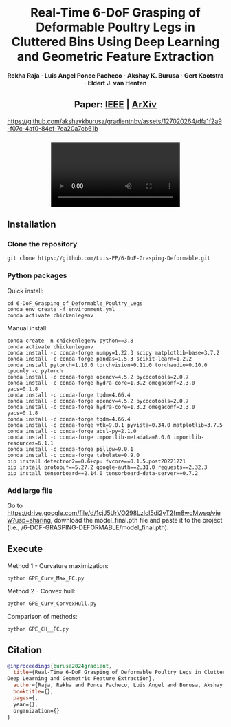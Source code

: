<p align="center">
  <h1 align="center">Real-Time 6-DoF Grasping of Deformable Poultry Legs in Cluttered Bins Using
Deep Learning and Geometric Feature Extraction</h1>
  <p align="center">
    <strong>Rekha Raja</strong>
    ·
    <strong>Luis Angel Ponce Pacheco</strong>
    ·
    <strong>Akshay K. Burusa</strong>
    ·
    <strong>Gert Kootstra</strong>
    ·
    <strong>Eldert J. van Henten</strong>
  </p>
</p>

<h2 align="center">
  Paper: 
  <a href="https://" target="_blank">IEEE</a> | 
  <a href="https://" target="_blank">ArXiv</a>
</h2>

https://github.com/akshaykburusa/gradientnbv/assets/127020264/dfa1f2a9-f07c-4af0-84ef-7ea20a7cb61b

<h3 align="center">
<video controls>
  <source src="Short_Simple_x4.mp4" type="video/mp4">
  Your browser does not support the video tag.
</video>
</h3>


## Installation


### Clone the repository

```
git clone https://github.com/Luis-PP/6-DoF-Grasping-Deformable.git
```

### Python packages

Quick install:
```
cd 6-DoF_Grasping_of_Deformable_Poultry_Legs
conda env create -f environment.yml
conda activate chickenlegenv
```
Manual install:
```
conda create -n chickenlegenv python==3.8
conda activate chickenlegenv
conda install -c conda-forge numpy=1.22.3 scipy matplotlib-base=3.7.2 
conda install -c conda-forge pandas=1.5.3 scikit-learn=1.2.2
conda install pytorch=1.10.0 torchvision=0.11.0 torchaudio=0.10.0 cpuonly -c pytorch
conda install -c conda-forge opencv=4.5.2 pycocotools=2.0.7
conda install -c conda-forge hydra-core=1.3.2 omegaconf=2.3.0 yacs=0.1.8
conda install -c conda-forge tqdm=4.66.4
conda install -c conda-forge opencv=4.5.2 pycocotools=2.0.7
conda install -c conda-forge hydra-core=1.3.2 omegaconf=2.3.0 yacs=0.1.8
conda install -c conda-forge tqdm=4.66.4
conda install -c conda-forge vtk=9.0.1 pyvista=0.34.0 matplotlib=3.7.5
conda install -c conda-forge absl-py=2.1.0
conda install -c conda-forge importlib-metadata=8.0.0 importlib-resources=6.1.1
conda install -c conda-forge pillow=9.0.1
conda install -c conda-forge tabulate=0.9.0
pip install detectron2==0.6+cpu fvcore==0.1.5.post20221221
pip install protobuf==5.27.2 google-auth==2.31.0 requests==2.32.3
pip install tensorboard==2.14.0 tensorboard-data-server==0.7.2
```


### Add large file
Go to https://drive.google.com/file/d/1cjJ5UrVO298LzIcI5di2yT2fm8wcMwsq/view?usp=sharing, download the model_final.pth file and paste it to the project (i.e., /6-DOF-GRASPING-DEFORMABLE/model_final.pth).

## Execute

Method 1 - Curvature maximization:
```
python GPE_Curv_Max_FC.py
```

Method 2 - Convex hull:
```
python GPE_Curv_ConvexHull.py
```

Comparison of methods:
```
python GPE_CH__FC.py
```

## Citation
```bibtex
@inproceedings{burusa2024gradient,
  title={Real-Time 6-DoF Grasping of Deformable Poultry Legs in Cluttered Bins Using
Deep Learning and Geometric Feature Extraction},
  author={Raja, Rekha and Ponce Pacheco, Luis Angel and Burusa, Akshay K and Kootstra, Gert and van Henten, Eldert J},
  booktitle={},
  pages={,
  year={},
  organization={}
}
```